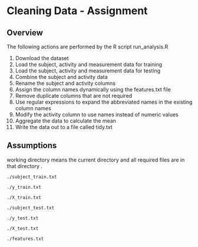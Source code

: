 # Cleaning Data - Assignment

## Overview
The following actions are performed by the R script run_analysis.R

1.  Download the dataset
2.  Load the subject, activity and measurement data for training
3.  Load the subject, activity and measurement data for testing
4.  Combine the subject and activity data
5.  Rename the subject and activity columns
6.  Assign the column names dynamically using the features.txt file
7.  Remove duplicate columns that are not required
8.  Use regular expressions to expand the abbreviated names in the existing column names
9.  Modify the activity column to use names instead of numeric values
10. Aggregate the data to calculate the mean
11. Write the data out to a file called tidy.txt


## Assumptions

working directory means the current directory and all required files are in that directory
    .
    
    ./subject_train.txt
    
    ./y_train.txt
    
    ./X_train.txt
    
    ./subject_test.txt
    
    ./y_test.txt
    
    ./X_test.txt
    
    ./features.txt
    
 
